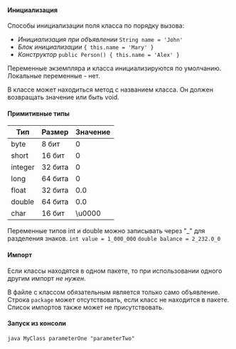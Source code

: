 #### Инициализация
Способы инициализации поля класса по порядку вызова:

* *Инициализация при объявлении*
`String name = 'John'`
* *Блок инициализации*
`{ this.name = 'Mary' }`
* *Конструктор* 
`public Person() { this.name = 'Alex' }`

Переменные экземпляра и класса инициализируются по умолчанию. Локальные переменные - нет.

В классе может находиться метод с названием класса. Он должен возвращать значение или быть void.

#### Примитивные типы

| Тип | Размер | Значение
| --- | --- | ---
| byte | 8 бит | 0
| short | 16 бит | 0
| integer | 32 бита | 0
| long | 64 бита | 0
| float | 32 бита | 0.0
| double | 64 бита | 0.0
| char | 16 бит | \u0000

Переменные типов int и double можно записывать через "_" для разделения знаков.
`int value = 1_000_000`
`double balance = 2_232.0_0`

#### Импорт

Если классы находятся в одном пакете, то при использовании одного другим импорт *не нужен*.

В файле с классом обязательным является только само объявление.
Строка `package` может отсутствовать, если класс не находится в пакете.
Список импортов также может не присутствовать.

#### Запуск из консоли

`java MyClass parameterOne "parameterTwo"`